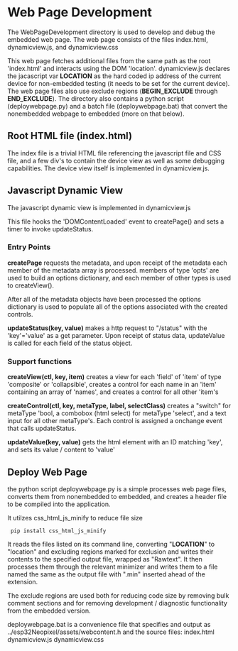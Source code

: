# Web Page Development

The WebPageDevelopment directory is used to develop and debug the embedded web page. The web page consists of the files index.html, dynamicview.js, and dynamicview.css

This web page fetches additional files from the same path as the root 'index.html' and interacts using the DOM 'location'. dynamicview.js declares the jacascript var __LOCATION__ as the hard coded ip address of the current device for non-embedded testing (it needs to be set for the current device). The web page files also use exclude regions (__BEGIN_EXCLUDE__ through __END_EXCLUDE__). The directory also contains a python script (deploywebpage.py) and a batch file (deploywebpage.bat) that convert the nonembedded webpage to embedded (more on that below).

## Root HTML file (index.html)
The index file is a trivial HTML file referencing the javascript file and CSS file, and a few div's to contain the device view as well as some debugging capabilities. The device view itself is implemented in dynamicview.js.

## Javascript Dynamic View
The javascript dynamic view is implemented in dynamicview.js

This file hooks the 'DOMContentLoaded' event to createPage() and sets a timer to invoke updateStatus.

### Entry Points
 
**createPage** requests the metadata, and upon receipt of the metadata
each member of the metadata array is processed. members of type 'opts' are used to build an options dictionary, and each member of other types is used to createView().
 
After all of the metadata objects have been processed the options dictionary is used to populate all of the options associated with the created controls.
 
**updateStatus(key, value)** makes a http request to "/status" with the 'key'='value' as a get parameter. Upon receipt of status data, updateValue is called for each field of the status object.
 
 ### Support functions
**createView(ctl, key, item)** creates a view for each 'field' of 'item' of type 'composite' or 'collapsible', creates a control for each name in an 'item' containing an array of 'names', and creates a control for all other 'item's
 
**createControl(ctl, key, metaType, label, selectClass)** creates a "switch" for metaType 'bool, a combobox (html select) for metaType 'select', and a text input for all other metaType's. Each control is assigned a onchange event that calls updateStatus.
 
 **updateValue(key, value)** gets the html element with an ID matching 'key', and sets its value / content to 'value'
 ## Deploy Web Page
 the python script deploywebpage.py is a simple processes web page files, converts them from nonembedded to embedded, and creates a header file to be compiled into the application. 
 
 It utilzes css_html_js_minify to reduce file size
 
     pip install css_html_js_minify

It reads the files listed on its command line, converting "__LOCATION__" to "location" and excluding regions marked for exclusion and writes their contents to the specified output file, wrapped as "Rawtext". It then processes them through the relevant minimizer and writes them to a file named the same as the output file with ".min" inserted ahead of the extension.

The exclude regions are used both for reducing code size by removing bulk comment sections and for removing development / diagnostic functionality from the embedded version.

deploywebpage.bat is a convenience file that specifies and output as ../esp32Neopixel/assets/webcontent.h and the source files: index.html dynamicview.js dynamicview.css 
